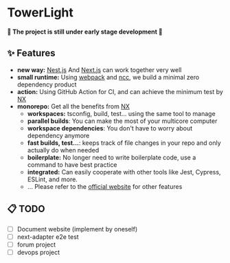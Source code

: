 # TowerLight

**🚧 The project is still under early stage development 🚧**

## ✨ Features

- **new way:** [Nest.js](https://nestjs.com/) And [Next.js](https://nextjs.org/)  can work together very well
- **small runtime:** Using [webpack](https://webpack.js.org/) and [ncc](https://github.com/vercel/ncc), we build a minimal zero dependency product
- **action:** Using GitHub Action for CI, and can achieve the minimum test by [NX](https://nx.dev/)
- **monorepo:** Get all the benefits from [NX](https://nx.dev/)
  - **workspaces:** tsconfig, build, test... using the same tool to manage
  - **parallel builds**: You can make the most of your multicore computer
  - **workspace dependencies**: You don't have to worry about dependency anymore
  - **fast builds, test...**: keeps track of file changes in your repo and only actually do when needed
  - **boilerplate:** No longer need to write boilerplate code, use a command to have best practice
  - **integrated:** Can easily cooperate with other tools like Jest, Cypress, ESLint, and more.
  - ... Please refer to the [official website](https://nx.dev/) for other features

## 📋 TODO

- [ ] Document website (implement by oneself)
- [ ] next-adapter e2e test
- [ ] forum project
- [ ] devops project
